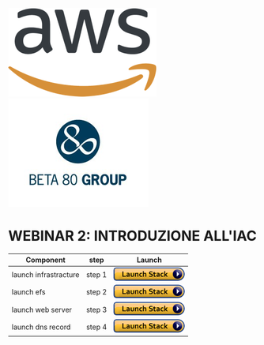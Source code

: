 ![](images/AWS_logo_PMS_300x180.png)![](images/beta80logo.jpeg)
# **WEBINAR 2: INTRODUZIONE ALL'IAC**

| Component | step | Launch |
| --- | --- | --- 
|launch infrastracture | step 1 | [![cloudformation-launch-stack](images/cloudformation-launch-stack.png)](https://console.aws.amazon.com/cloudformation/home?region=eu-west-2#/stacks/new?stackName=WordPressCore&templateURL=https://webinar2-iac-demo.s3.eu-west-2.amazonaws.com/core/wordpress-01-infrastructure.yaml) |
|launch efs | step 2| [![cloudformation-launch-stack](images/cloudformation-launch-stack.png)](https://console.aws.amazon.com/cloudformation/home?region=eu-west-2#/stacks/new?stackName=EfsLayer&templateURL=https://webinar2-iac-demo.s3.eu-west-2.amazonaws.com/reources/wordpress-02-efsfilesystem.yaml) |
| launch web server | step 3| [![cloudformation-launch-stack](images/cloudformation-launch-stack.png)](https://console.aws.amazon.com/cloudformation/home?region=eu-west-2#/stacks/new?stackName=WordPressServers&templateURL=https://webinar2-iac-demo.s3.eu-west-2.amazonaws.com/servers/wordpress-03-web.yaml) |
| launch dns record | step 4| [![cloudformation-launch-stack](images/cloudformation-launch-stack.png)](https://console.aws.amazon.com/cloudformation/home?region=eu-west-2#/stacks/new?stackName=WordPressDnsRecord&templateURL=https://webinar2-iac-demo.s3.eu-west-2.amazonaws.com/dns/wordpress-04-route53.yaml) |
